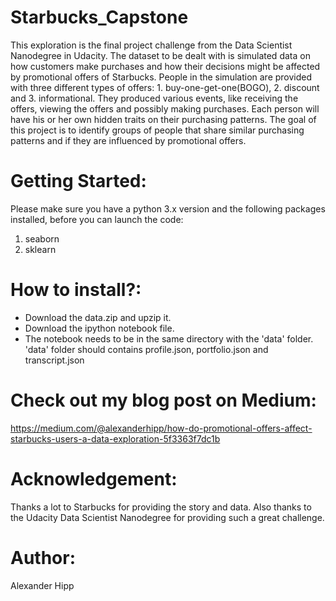 # Starbucks_Capstone
This exploration is the final project challenge from the Data Scientist Nanodegree in Udacity. The dataset to be dealt with is simulated data on how customers make purchases and how their decisions might be affected by promotional offers of Starbucks. People in the simulation are provided with three different types of offers: 1. buy-one-get-one(BOGO), 2. discount and 3. informational. They produced various events, like receiving the offers, viewing the offers and possibly making purchases. Each person will have his or her own hidden traits on their purchasing patterns. The goal of this project is to identify groups of people that share similar purchasing patterns and if they are influenced by promotional offers.

# Getting Started: 
Please make sure you have a python 3.x version and the following packages installed, before you can launch the code:
  1. seaborn
  2. sklearn
  
# How to install?:
  - Download the data.zip and upzip it. 
  - Download the ipython notebook file. 
  - The notebook needs to be in the same directory with the 'data' folder. 'data' folder should contains profile.json, portfolio.json and transcript.json

# Check out my blog post on Medium:
https://medium.com/@alexanderhipp/how-do-promotional-offers-affect-starbucks-users-a-data-exploration-5f3363f7dc1b

# Acknowledgement:
Thanks a lot to Starbucks for providing the story and data. Also thanks to the Udacity Data Scientist Nanodegree for providing such a great challenge.

# Author:
Alexander Hipp